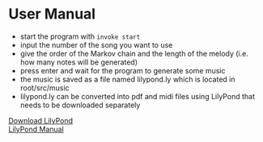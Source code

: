# User Manual
- start the program with `invoke start`
- input the number of the song you want to use
- give the order of the Markov chain and the length of the melody (i.e. how many notes will be generated)
- press enter and wait for the program to generate some music
- the music is saved as a file named lilypond.ly which is located in root/src/music
- lilypond.ly can be converted into pdf and midi files using LilyPond that needs to be downloaded separately

[Download LilyPond](http://lilypond.org/download.html)  
[LilyPond Manual](https://lilypond.org/doc/v2.22/Documentation/web/manuals.html)
